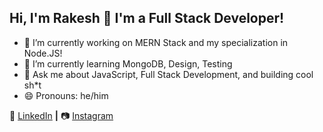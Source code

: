 ## Hi, I'm Rakesh 👋 I'm a Full Stack Developer!

- 🔭 I’m currently working on MERN Stack and my specialization in Node.JS!
- 🌱 I’m currently learning MongoDB, Design, Testing
- 💬 Ask me about JavaScript, Full Stack Development, and building cool sh\*t
- 😄 Pronouns: he/him
<!-- - ⚡ Fun fact: I can solve a Rubik's cube in under a minute! -->

👔 [LinkedIn][linkedin] **|**
📷 [Instagram][instagram]

<!-- 🏡 [website][website] **|**
🐦 [twitter][twitter] **|**
📺 [youtube][youtube] **|**
🎥 [twitch][twitch] **|**
📦 [npm][npm] **|**

Shoutout to [Brad Garropy][brad] for the inspiration!
-->

[linkedin]: https://www.linkedin.com/in/rakesh-vishwakarma-197339122/
[instagram]: https://instagram.com/https://www.instagram.com/_rakeshvsv_
[website]: https://jamesqquick.com
[twitter]: https://twitter.com/
[youtube]: https://youtube.com/jamesqquick
[twitch]: https://twitch.tv/jamesqquick
[npm]: https://npmjs.com/~jamesqquick
[brad]: https://github.com/bradgarropy

<!-- ### Hi there 👋

**rakesh830566/rakesh830566** is a ✨ _special_ ✨ repository because its `README.md` (this file) appears on your GitHub profile.

Here are some ideas to get you started:

- 🔭 I’m currently working on ...
- 🌱 I’m currently learning ...
- 👯 I’m looking to collaborate on ...
- 🤔 I’m looking for help with ...
- 💬 Ask me about ...
- 📫 How to reach me: ...
- 😄 Pronouns: ...
- ⚡ Fun fact: ...
-->
